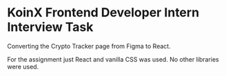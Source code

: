 # KoinX Frontend Developer Intern Interview Task

Converting the Crypto Tracker page from Figma to React.

For the assignment just React and vanilla CSS was used. No other libraries were used.